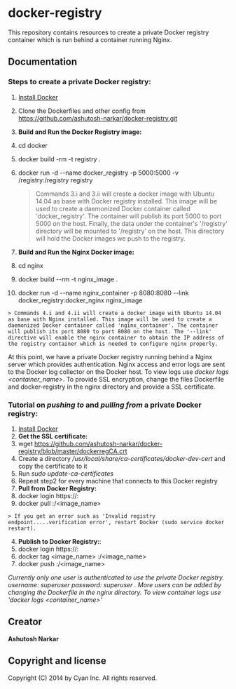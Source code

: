 docker-registry
===============

This repository contains resources to create a private Docker registry container which is run behind a container running Nginx.

Documentation
--------------
### Steps to create a private Docker registry:

1. [Install Docker](https://docs.docker.com/installation/#installation)
2. Clone the Dockerfiles and other config from https://github.com/ashutosh-narkar/docker-registry.git
3. **Build and Run the Docker Registry image:**
  1. cd docker
  2. docker build -rm -t registry .
  3. docker run -d --name docker_registry -p 5000:5000 -v /registry:/registry registry

     > Commands 3.i and 3.ii will create a docker image with Ubuntu 14.04 as base with Docker registry installed. This image will be used to create a daemonized Docker container called 'docker_registry'. The container will publish its port 5000 to port 5000 on the host. Finally, the data under the container's '/registry' directory will be mounted to '/registry' on the host. This directory will hold the Docker images we push to the registry.

4. **Build and Run the Nginx Docker image:**
  1. cd nginx
  2. docker build --rm -t nginx_image .
  3. docker run -d --name nginx_container -p 8080:8080 --link docker_registry:docker_nginx nginx_image

    > Commands 4.i and 4.ii will create a docker image with Ubuntu 14.04 as base with Nginx installed. This image will be used to create a daemonized Docker container called 'nginx_container'. The container will publish its port 8080 to port 8080 on the host. The '--link' directive will enable the nginx container to obtain the IP address of the registry container which is needed to configure nginx properly.

At this point, we have a private Docker registry running behind a Nginx server which provides authentication.  Nginx access and error logs are sent to the Docker log collector on the Docker host. To view logs use *docker logs \<*container_name*\>*.
To provide SSL encryption, change the files  Dockerfile and docker-registry in the nginx directory and provide a SSL certificate.


### Tutorial on *pushing to* and *pulling from* a private Docker registry:

1. [Install Docker](https://docs.docker.com/installation/#installation)
2. **Get the SSL certificate:**
  1. wget https://github.com/ashutosh-narkar/docker-registry/blob/master/dockerregCA.crt
  2. Create a directory */usr/local/share/ca-certificates/docker-dev-cert* and copy the certificate to it
  3. Run *sudo update-ca-certificates*
  4. Repeat step2 for every machine that connects to this Docker registry
3. **Pull from Docker Registry:**
  1. docker login https://<host>:<port>
  2. docker pull <host>:<port>/<image_name>

    > If you get an error such as 'Invalid registry endpoint.....verification error', restart Docker (sudo service docker restart).

4. **Publish to Docker Registry:**:
  1. docker login https://<host>:<port>
  2. docker tag <image_name> <host>:<port>/<image_name>
  3. docker push <host>:<port>/<image_name>

*Currently only one user is authenticated to use the private Docker registry. username: superuser password: superuser . More users can be added by changing the Dockerfile in the nginx directory. To view container logs use 'docker logs <container_name>'*

Creator
--------
**Ashutosh Narkar**

Copyright and license
---------------------
Copyright (C) 2014 by Cyan Inc. All rights reserved.

